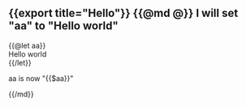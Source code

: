 {{export title="Hello"}}
{{@md @}}
I will set "aa" to "Hello world"
-----------
{{@let aa}}\
    Hello world\
{{/let}}

aa is now "{{$aa}}"

{{/md}}
